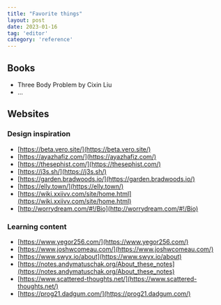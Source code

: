 ```yaml
---
title: "Favorite things"
layout: post
date: 2023-01-16
tag: 'editor'
category: 'reference'
---
```


## Books
- Three Body Problem by Cixin Liu
- ...

## Websites

### Design inspiration
- [https://beta.vero.site/](https://beta.vero.site/)
- [https://ayazhafiz.com/](https://ayazhafiz.com/)
- [https://thesephist.com/](https://thesephist.com/)
- [https://j3s.sh/](https://j3s.sh/)
- [https://garden.bradwoods.io/](https://garden.bradwoods.io/)
- [https://elly.town/](https://elly.town/)
- [https://wiki.xxiivv.com/site/home.html](https://wiki.xxiivv.com/site/home.html)
- [http://worrydream.com/#!/Bio](http://worrydream.com/#!/Bio)

### Learning content
- [https://www.yegor256.com/](https://www.yegor256.com/)
- [https://www.joshwcomeau.com/](https://www.joshwcomeau.com/)
- [https://www.swyx.io/about](https://www.swyx.io/about)
- [https://notes.andymatuschak.org/About_these_notes](https://notes.andymatuschak.org/About_these_notes)
- [https://www.scattered-thoughts.net/](https://www.scattered-thoughts.net/)
- [https://prog21.dadgum.com/](https://prog21.dadgum.com/)
